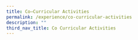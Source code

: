 ```yaml
---
title: Co–Curricular Activities
permalink: /experience/co-curricular-activities
description: ""
third_nav_title: Co Curricular Activities
---
```

